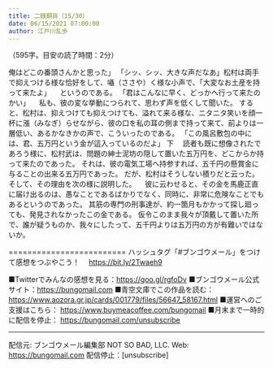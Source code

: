 ```yaml
---
title: 二銭銅貨（15/30）
date: 06/15/2021 07:00:00
author: 江戸川乱歩
---
```


（595字。目安の読了時間：2分）

俺はどこの番頭さんかと思った」
「シッ、シッ、大きな声だなあ」松村は両手で抑えつける様な恰好をして、囁（ささや）く様な小声で、「大変なお土産を持って来たよ」
　というのである。
「君はこんなに早く、どっかへ行って来たのかい」
　私も、彼の変な挙動につられて、思わず声を低くして聞いた。
すると、松村は、抑えつけても抑えつけても、溢れて来る様な、ニタニタ笑いを顔一杯に漲（みなぎ）らせながら、彼の口を私の耳の側まで持って来て、前よりは一層低い、あるかなきかの声で、こういったのである。
「この風呂敷包の中には、君、五万円という金が這入っているのだよ」
下
　読者も既に想像されたであろう様に、松村武は、問題の紳士泥坊の隠して置いた五万円を、どこからか持って来たのであった。
それは、彼の電気工場へ持参すれば、五千円の懸賞金に与ることの出来る五万円であった。
だが、松村はそうしない積りだと云った。
そして、その理由を次の様に説明した。
　彼に云わせると、その金を馬鹿正直に届け出るのは、愚なことであるばかりでなく、同時に、非常に危険なことでもあるというのであった。
其筋の専門の刑事達が、約一箇月もかかって探し廻っても、発見されなかったこの金である。
仮令このまま我々が頂戴して置いた所で、誰が疑うものか、我々にしたって、五千円よりは五万円の方が有難いではないか。

=========================
ハッシュタグ「#ブンゴウメール」をつけて感想をつぶやこう！　
https://bit.ly/2Twaeh9

■Twitterでみんなの感想を見る：https://goo.gl/rgfoDv
■ブンゴウメール公式サイト：https://bungomail.com
■青空文庫でこの作品を読む：https://www.aozora.gr.jp/cards/001779/files/56647_58167.html
■運営へのご支援はこちら： https://www.buymeacoffee.com/bungomail
■月末まで一時的に配信を停止： https://bungomail.com/unsubscribe

-------
配信元: ブンゴウメール編集部
NOT SO BAD, LLC.
Web: https://bungomail.com
配信停止：[unsubscribe]

